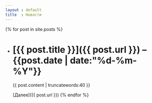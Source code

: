 ```yaml
---
layout : default
title  : Новости
---
```

{% for post in site.posts %}
* [{{ post.title }}]({{ post.url }}) &ndash; {{post.date | date:"%d-%m-%Y"}}
  ==========================================================================
  {{ post.content | truncatewords:40 }}

  [Далее]({{ post.url }})
{% endfor %}
